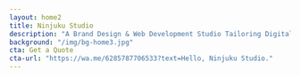 ```yaml
---
layout: home2
title: Ninjuku Studio
description: "A Brand Design & Web Development Studio Tailoring Digital Presence for"
background: "/img/bg-home3.jpg"
cta: Get a Quote
cta-url: "https://wa.me/6285787706533?text=Hello, Ninjuku Studio."
---
```

